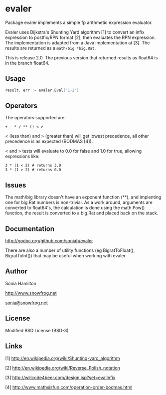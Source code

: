 evaler
======

Package evaler implements a simple fp arithmetic expression evaluator.

Evaler uses Dijkstra's Shunting Yard algorithm [1] to convert an infix
expression to postfix/RPN format [2], then evaluates the RPN expression. The
implementation is adapted from a Java implementation at [3]. The results are
returned as a `math/big *big.Rat`.

This is release 2.0. The previous version that returned results as float64
is in the branch float64.

Usage
-----

```go
result, err := evaler.Eval("1+2")
```

Operators
---------

The operators supported are:

```+ - * / ** () < >```

< (less than) and > (greater than) will get lowest precedence, all
other precedence is as expected (BODMAS [4]).

< and > tests will evaluate to 0.0 for false and 1.0 for true, allowing
expressions like:

```
3 * (1 < 2) # returns 3.0
3 * (1 > 2) # returns 0.0
```

Issues
------

The math/big library doesn't have an exponent function (**), and implenting one
for big.Rat numbers is non-trivial. As a work around, arguments are converted
to float64's, the calculation is done using the math.Pow() function, the
result is converted to a big.Rat and placed back on the stack.

Documentation
-------------

http://godoc.org/github.com/soniah/evaler

There are also a number of utility functions (eg BigratToFloat(),
BigratToInt()) that may be useful when working with evaler.

Author
------

Sonia Hamilton

http://www.snowfrog.net

sonia@snowfrog.net

License
-------

Modified BSD License (BSD-3)

Links
-----

[1] http://en.wikipedia.org/wiki/Shunting-yard_algorithm

[2] http://en.wikipedia.org/wiki/Reverse_Polish_notation

[3] http://willcode4beer.com/design.jsp?set=evalInfix

[4] http://www.mathsisfun.com/operation-order-bodmas.html

